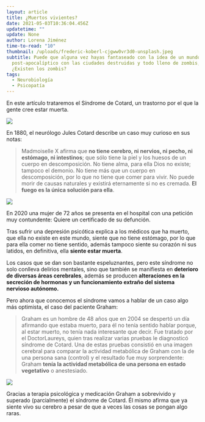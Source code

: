 ```yaml
---
layout: article
title: ¿Muertos vivientes?
date: 2021-05-03T10:36:04.456Z
updatetime: ""
update: None
author: Lorena Jiménez
time-to-read: "10"
thumbnail: /uploads/frederic-koberl-cjgww0vr3d0-unsplash.jpeg
subtitle: Puede que alguna vez hayas fantaseado con la idea de un mundo
  post-apocalíptico con las ciudades destruidas y todo lleno de zombis, pero
  ¿Existen los zombis?
tags:
  - Neurobiología
  - Psicopatía
---
```

En este artículo trataremos el Síndrome de Cotard, un trastorno por el que la gente cree estar muerta.

![](https://media.giphy.com/media/I0Z7xEnYL3Fu0/giphy.gif)

En 1880, el neurólogo Jules Cotard describe un caso muy curioso en sus notas:

> Madmoiselle X afirma que **no tiene cerebro, ni nervios, ni pecho, ni estómago, ni intestinos**; que sólo tiene la piel y los huesos de un cuerpo en descomposición. No tiene alma, para ella Dios no existe; tampoco el demonio. No tiene más que un cuerpo en descomposición, por lo que no tiene que comer para vivir. No puede morir de causas naturales y existirá eternamente si no es cremada. **El fuego es la única solución para ella**.

![](https://media.giphy.com/media/3o7527pa7qs9kCG78A/giphy.gif)

En 2020 una mujer de 72 años se presenta en el hospital con una petición muy contundente: Quiere un certificado de su defunción.

Tras sufrir una depresión psicótica explica a los médicos que ha muerto, que ella no existe en este mundo, siente que no tiene estómago, por lo que para ella comer no tiene sentido, además tampoco siente su corazón ni sus latidos, en definitiva, ella **siente estar muerta**.

Los casos que se dan son bastante espeluznantes, pero este síndrome no solo conlleva delirios mentales, sino que también se manifiesta en **deterioro de diversas áreas cerebrales**, además se producen **alteraciones en la secreción de hormonas y un funcionamiento extraño del sistema nervioso autónomo.**

Pero ahora que conocemos el síndrome vamos a hablar de un caso algo más optimista, el caso del paciente Graham:

> Graham es un hombre de 48 años que en 2004 se despertó un día afirmando que estaba muerto, para él no tenía sentido hablar porque, al estar muerto, no tenía nada interesante que decir. Fue tratado por el DoctorLaureys, quien tras realizar varias pruebas le diagnosticó síndrome de Cotard. Una de estas pruebas consistió en una imagen cerebral para comparar la actividad metabólica de Graham con la de una persona sana (control) y el resultado fue muy sorprendente: Graham **tenía la actividad metabólica de una persona en estado vegetativo** o anestesiado.

![](https://fagolambda-436fc1.ingress-baronn.easywp.com/wp-content/uploads/2021/04/A001C51A-4B08-4C51-B781-1EBB6176962A.jpeg)

Gracias a terapia psicológica y medicación Graham a sobrevivido y superado (parcialmente) el síndrome de Cotard. Él mismo afirma que ya siente vivo su cerebro a pesar de que a veces las cosas se pongan algo raras.